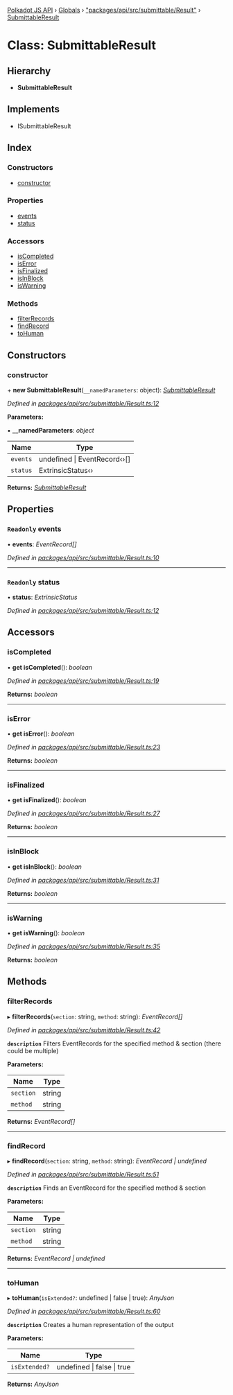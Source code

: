[Polkadot JS API](../README.md) › [Globals](../globals.md) › ["packages/api/src/submittable/Result"](../modules/_packages_api_src_submittable_result_.md) › [SubmittableResult](_packages_api_src_submittable_result_.submittableresult.md)

# Class: SubmittableResult

## Hierarchy

* **SubmittableResult**

## Implements

* ISubmittableResult

## Index

### Constructors

* [constructor](_packages_api_src_submittable_result_.submittableresult.md#constructor)

### Properties

* [events](_packages_api_src_submittable_result_.submittableresult.md#readonly-events)
* [status](_packages_api_src_submittable_result_.submittableresult.md#readonly-status)

### Accessors

* [isCompleted](_packages_api_src_submittable_result_.submittableresult.md#iscompleted)
* [isError](_packages_api_src_submittable_result_.submittableresult.md#iserror)
* [isFinalized](_packages_api_src_submittable_result_.submittableresult.md#isfinalized)
* [isInBlock](_packages_api_src_submittable_result_.submittableresult.md#isinblock)
* [isWarning](_packages_api_src_submittable_result_.submittableresult.md#iswarning)

### Methods

* [filterRecords](_packages_api_src_submittable_result_.submittableresult.md#filterrecords)
* [findRecord](_packages_api_src_submittable_result_.submittableresult.md#findrecord)
* [toHuman](_packages_api_src_submittable_result_.submittableresult.md#tohuman)

## Constructors

###  constructor

\+ **new SubmittableResult**(`__namedParameters`: object): *[SubmittableResult](_packages_api_src_submittable_result_.submittableresult.md)*

*Defined in [packages/api/src/submittable/Result.ts:12](https://github.com/polkadot-js/api/blob/2395401a2b/packages/api/src/submittable/Result.ts#L12)*

**Parameters:**

▪ **__namedParameters**: *object*

Name | Type |
------ | ------ |
`events` | undefined &#124; EventRecord‹›[] |
`status` | ExtrinsicStatus‹› |

**Returns:** *[SubmittableResult](_packages_api_src_submittable_result_.submittableresult.md)*

## Properties

### `Readonly` events

• **events**: *EventRecord[]*

*Defined in [packages/api/src/submittable/Result.ts:10](https://github.com/polkadot-js/api/blob/2395401a2b/packages/api/src/submittable/Result.ts#L10)*

___

### `Readonly` status

• **status**: *ExtrinsicStatus*

*Defined in [packages/api/src/submittable/Result.ts:12](https://github.com/polkadot-js/api/blob/2395401a2b/packages/api/src/submittable/Result.ts#L12)*

## Accessors

###  isCompleted

• **get isCompleted**(): *boolean*

*Defined in [packages/api/src/submittable/Result.ts:19](https://github.com/polkadot-js/api/blob/2395401a2b/packages/api/src/submittable/Result.ts#L19)*

**Returns:** *boolean*

___

###  isError

• **get isError**(): *boolean*

*Defined in [packages/api/src/submittable/Result.ts:23](https://github.com/polkadot-js/api/blob/2395401a2b/packages/api/src/submittable/Result.ts#L23)*

**Returns:** *boolean*

___

###  isFinalized

• **get isFinalized**(): *boolean*

*Defined in [packages/api/src/submittable/Result.ts:27](https://github.com/polkadot-js/api/blob/2395401a2b/packages/api/src/submittable/Result.ts#L27)*

**Returns:** *boolean*

___

###  isInBlock

• **get isInBlock**(): *boolean*

*Defined in [packages/api/src/submittable/Result.ts:31](https://github.com/polkadot-js/api/blob/2395401a2b/packages/api/src/submittable/Result.ts#L31)*

**Returns:** *boolean*

___

###  isWarning

• **get isWarning**(): *boolean*

*Defined in [packages/api/src/submittable/Result.ts:35](https://github.com/polkadot-js/api/blob/2395401a2b/packages/api/src/submittable/Result.ts#L35)*

**Returns:** *boolean*

## Methods

###  filterRecords

▸ **filterRecords**(`section`: string, `method`: string): *EventRecord[]*

*Defined in [packages/api/src/submittable/Result.ts:42](https://github.com/polkadot-js/api/blob/2395401a2b/packages/api/src/submittable/Result.ts#L42)*

**`description`** Filters EventRecords for the specified method & section (there could be multiple)

**Parameters:**

Name | Type |
------ | ------ |
`section` | string |
`method` | string |

**Returns:** *EventRecord[]*

___

###  findRecord

▸ **findRecord**(`section`: string, `method`: string): *EventRecord | undefined*

*Defined in [packages/api/src/submittable/Result.ts:51](https://github.com/polkadot-js/api/blob/2395401a2b/packages/api/src/submittable/Result.ts#L51)*

**`description`** Finds an EventRecord for the specified method & section

**Parameters:**

Name | Type |
------ | ------ |
`section` | string |
`method` | string |

**Returns:** *EventRecord | undefined*

___

###  toHuman

▸ **toHuman**(`isExtended?`: undefined | false | true): *AnyJson*

*Defined in [packages/api/src/submittable/Result.ts:60](https://github.com/polkadot-js/api/blob/2395401a2b/packages/api/src/submittable/Result.ts#L60)*

**`description`** Creates a human representation of the output

**Parameters:**

Name | Type |
------ | ------ |
`isExtended?` | undefined &#124; false &#124; true |

**Returns:** *AnyJson*
